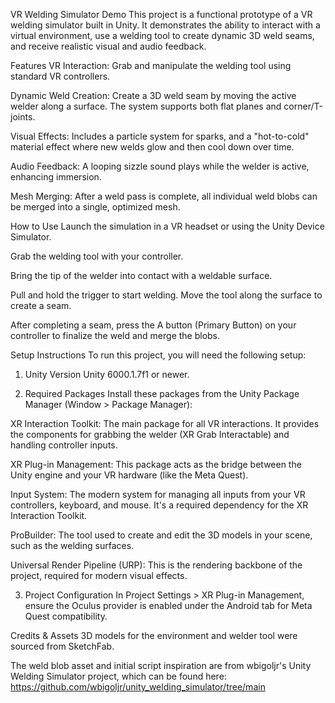 VR Welding Simulator Demo
This project is a functional prototype of a VR welding simulator built in Unity. It demonstrates the ability to interact with a virtual environment, use a welding tool to create dynamic 3D weld seams, and receive realistic visual and audio feedback.

Features
VR Interaction: Grab and manipulate the welding tool using standard VR controllers.

Dynamic Weld Creation: Create a 3D weld seam by moving the active welder along a surface. The system supports both flat planes and corner/T-joints.

Visual Effects: Includes a particle system for sparks, and a "hot-to-cold" material effect where new welds glow and then cool down over time.

Audio Feedback: A looping sizzle sound plays while the welder is active, enhancing immersion.

Mesh Merging: After a weld pass is complete, all individual weld blobs can be merged into a single, optimized mesh.

How to Use
Launch the simulation in a VR headset or using the Unity Device Simulator.

Grab the welding tool with your controller.

Bring the tip of the welder into contact with a weldable surface.

Pull and hold the trigger to start welding. Move the tool along the surface to create a seam.

After completing a seam, press the A button (Primary Button) on your controller to finalize the weld and merge the blobs.

Setup Instructions
To run this project, you will need the following setup:

1. Unity Version
Unity 6000.1.7f1 or newer.

2. Required Packages
Install these packages from the Unity Package Manager (Window > Package Manager):

XR Interaction Toolkit: The main package for all VR interactions. It provides the components for grabbing the welder (XR Grab Interactable) and handling controller inputs.

XR Plug-in Management: This package acts as the bridge between the Unity engine and your VR hardware (like the Meta Quest).

Input System: The modern system for managing all inputs from your VR controllers, keyboard, and mouse. It's a required dependency for the XR Interaction Toolkit.

ProBuilder: The tool used to create and edit the 3D models in your scene, such as the welding surfaces.

Universal Render Pipeline (URP): This is the rendering backbone of the project, required for modern visual effects.

3. Project Configuration
In Project Settings > XR Plug-in Management, ensure the Oculus provider is enabled under the Android tab for Meta Quest compatibility.

Credits & Assets
3D models for the environment and welder tool were sourced from SketchFab.

The weld blob asset and initial script inspiration are from wbigoljr's Unity Welding Simulator project, which can be found here: https://github.com/wbigoljr/unity_welding_simulator/tree/main
